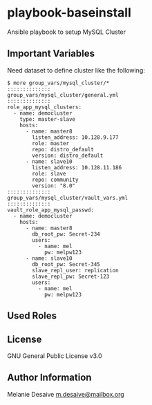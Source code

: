 playbook-baseinstall
=========
Ansible playbook to setup MySQL Cluster

Important Variables
------------

Need dataset to define cluster like the following:
```
$ more group_vars/mysql_cluster/*
::::::::::::::
group_vars/mysql_cluster/general.yml
::::::::::::::
role_app_mysql_clusters:
  - name: democluster
    type: master-slave
    hosts:
      - name: master8
        listen_address: 10.128.9.177
        role: master
        repo: distro_default
        version: distro_default
      - name: slave10
        listen_address: 10.128.11.186
        role: slave
        repo: community
        version: "8.0"
::::::::::::::
group_vars/mysql_cluster/vault_vars.yml
::::::::::::::
vault_role_app_mysql_passwd:
  - name: democluster
    hosts:
      - name: master8
        db_root_pw: Secret-234
        users:
          - name: mel
            pw: melpw123
      - name: slave10
        db_root_pw: Secret-345
        slave_repl_user: replication
        slave_repl_pw: Secret-123
        users:
          - name: mel
            pw: melpw123
```
Used Roles
--------------

License
-------
GNU General Public License v3.0

Author Information
------------------
Melanie Desaive
m.desaive@mailbox.org
